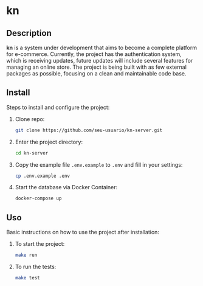 # kn

## Description

**kn** is a system under development that aims to become a complete platform for e-commerce. Currently, the project has the authentication system, which is receiving updates, future updates will include several features for managing an online store. The project is being built with as few external packages as possible, focusing on a clean and maintainable code base.

## Install

Steps to install and configure the project:

1. Clone repo:

   ```bash
   git clone https://github.com/seu-usuario/kn-server.git
   ```

2. Enter the project directory:

   ```bash
   cd kn-server
   ```

3. Copy the example file `.env.example` to `.env` and fill in your settings:

   ```bash
   cp .env.example .env
   ```

4. Start the database via Docker Container:

   ```bash
   docker-compose up
   ```

## Uso

Basic instructions on how to use the project after installation:

1. To start the project:

   ```bash
   make run
   ```

2. To run the tests:
   ```bash
   make test
   ```

